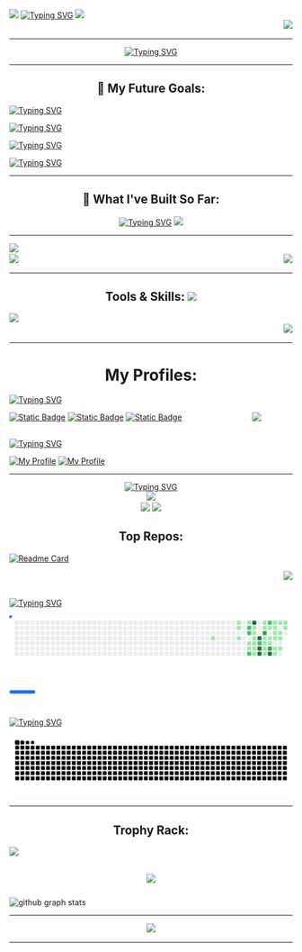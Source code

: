 <div style="display: center; align-items: center; justify-content: center">
<img src="https://i.giphy.com/hvRJCLFzcasrR4ia7z.webp" width="120" />
<a href="https://git.io/typing-svg"><img src="https://readme-typing-svg.herokuapp.com?font=Bitcount+Prop+Single&duration=3000&pause=150&color=00F758&lines=Hi%2C+I'm+Shivam;%E0%A4%A8%E0%A4%AE%E0%A4%B8%E0%A5%8D%E0%A4%A4%E0%A5%87%2C+%E0%A4%AE%E0%A5%88%E0%A4%82+%E0%A4%B6%E0%A4%BF%E0%A4%B5%E0%A4%AE+%E0%A4%B9%E0%A5%82%E0%A4%81;%E3%81%93%E3%82%93%E3%81%AB%E3%81%A1%E3%81%AF%E3%80%81%E3%82%B7%E3%83%B4%E3%82%A1%E3%83%A0%E3%81%A7%E3%81%99;Hallo%2C+ich+bin+Shivam;Salut%2C+je+suis+Shivam;%D0%9F%D1%80%D0%B8%D0%B2%D0%B5%D1%82%2C+%D0%BC%D0%B5%D0%BD%D1%8F+%D0%B7%D0%BE%D0%B2%D1%83%D1%82+%D0%A8%D0%B8%D0%B2%D0%B0%D0%BC;%CE%93%CE%B5%CE%B9%CE%B1%2C+%CE%B5%CE%AF%CE%BC%CE%B1%CE%B9+%CE%BF+Shivam;%EC%95%88%EB%85%95%ED%95%98%EC%84%B8%EC%9A%94%2C+%EC%A0%80%EB%8A%94+%EC%8B%9C%EB%B0%A4%EC%9E%85%EB%8B%88%EB%8B%A4" alt="Typing SVG" /></a>
  <img src="https://shorturl.at/njILo" width="200"/>
</div>

<div align="right">
<img src="https://visitor-badge.laobi.icu/badge?page_id=Tech-Psycho95&left_text=%f0%9f%90%8d" style="width:64px"/>
</div>


---

<div align="center">
<a href="https://git.io/typing-svg"><img src="https://readme-typing-svg.herokuapp.com?font=Bitcount+Prop+Single&duration=4000&pause=200&color=00F70E&center=true&width=464&lines=Web+Developer+%7C+UI%2FUX+Designer;Cybersecurity+Explorer+%7C+Beginner+Game+Dev;Exploring+the+vast+world+of+Ethical+Hacking;CTF+Challenger+;LifeLong+Learner" alt="Typing SVG" /></a>
</div>

---

<div align="center">
<h2>🎯 My Future Goals:</h2>
</div>

[![Typing SVG](https://readme-typing-svg.herokuapp.com?font=Federant&duration=4000&pause=200&color=005DF7&center=true&repeat=false&width=464&lines=Make+clean+%26+responsive+websites)](https://git.io/typing-svg)

[![Typing SVG](https://readme-typing-svg.herokuapp.com?font=Federant&duration=4000&pause=200&color=005DF7&center=true&repeat=false&width=464&lines=To+build+good+games+using+C%2B%2B+%26+game+engines)](https://git.io/typing-svg)

[![Typing SVG](https://readme-typing-svg.herokuapp.com?font=Federant&duration=4000&pause=200&color=005DF7&center=true&repeat=false&width=480&lines=Understanding+git+%26+github+more+in-depth)](https://git.io/typing-svg)

[![Typing SVG](https://readme-typing-svg.herokuapp.com?font=Federant&duration=4000&pause=200&color=005DF7&center=true&repeat=false&width=560&lines=Build+great+fluency+in+multiple+programming+languages)](https://git.io/typing-svg)

---

<div align="center">
<h2>🎨 What I've Built So Far:</h2>
</div>

<div align="center">
<a href="https://git.io/typing-svg"><img src="https://readme-typing-svg.herokuapp.com?font=Quicksand&duration=3000&pause=200&color=005DF7&center=true&vCenter=true&width=560&lines=%E2%9C%A8+Netflix+U.I+Clone;%F0%9F%93%84+Basic+HTML+Blog+Page+On+India;🧨+And+more+coming+soon......" alt="Typing SVG" /></a>
  <img src="https://media4.giphy.com/media/v1.Y2lkPTc5MGI3NjExaXk2MnVwbm1hNnB5ang3Mm5ybG9naDk5NDE5ejUzZW4wc2ZqdGN5cyZlcD12MV9pbnRlcm5hbF9naWZfYnlfaWQmY3Q9Zw/zkNBtlymM6zX4DndrU/giphy.gif">
</div>

---

<div>
<img src="https://tinyurl.com/ya4rrr3s" />
</div>
<div align="left">
  <a href="https://codedex.io/@PALT" target="_blank" />
  <img src="https://tinyurl.com/2s39anjn" width="200"/>
  </a>
  <img align="right" src="https://tinyurl.com/2sukja67" />
</div>

---

<div align="center">
<h2>Tools & Skills:
<img src="https://tinyurl.com/3kdzj8hc" width="120"/></h2>
</div>

<div align="left">
<a href="https://skillicons.dev">
<img src="https://skillicons.dev/icons?i=git,github,html,css,python,netlify,vscode" />
</a>
</div>
<div align="right">
<img src="https://media2.giphy.com/media/v1.Y2lkPTc5MGI3NjExanl0cThmdHF3dW8yd2Z5aDF0MzhwNDZlOTFxeXZxNmt3azR3cnVuOCZlcD12MV9pbnRlcm5hbF9naWZfYnlfaWQmY3Q9Zw/6U47YlEnJQNeb05Csh/giphy.gif" width="320"/>
</div>

---

<h1 align="center">My Profiles:</h1>

<a href="https://git.io/typing-svg"><img src="https://readme-typing-svg.herokuapp.com?font=Fira+Code&letterSpacing=0.15rem&duration=4&pause=32&random=true&width=176&lines=Competitive%3A" alt="Typing SVG" /></a>

<a href="https://atcoder.jp/users/teraki"/>
<img align="right" src="https://img.atcoder.jp/assets/logo.png" width="72" />
</a>

[![Static Badge](https://skills.syvixor.com/api/icons?i=leetcode)](https://leetcode.com/u/tech-psycho95/)
[![Static Badge](https://skills.syvixor.com/api/icons?i=codechef)](https://www.codechef.com/users/omaratsu_53)
[![Static Badge](https://skills.syvixor.com/api/icons?i=codeforces)](https://codeforces.com/profile/jishu_76)

##

<a href="https://git.io/typing-svg"><img src="https://readme-typing-svg.herokuapp.com?font=Fira+Code&letterSpacing=0.15rem&duration=4&pause=32&random=true&width=96&lines=Social%3A" alt="Typing SVG" /></a>

[![My Profile](https://skillicons.dev/icons?i=linkedin)](https://www.linkedin.com/in/shivam-singh-a879602ba/)
[![My Profile](https://skillicons.dev/icons?i=instagram)](https://www.instagram.com/ergon_999/)

---

<div align="center">
<a href="https://git.io/typing-svg"><img src="https://readme-typing-svg.herokuapp.com?font=Kablammo&size=32&letterSpacing=0.3rem&duration=6&pause=16&color=F71AA1&random=true&width=352&lines=Stats+Dashboard%3A" alt="Typing SVG" />
</a>
</div>

<div align="center">
<img src="https://github-readme-stats.vercel.app/api?username=Tech-Psycho95&show_icons=true&theme=ambient_gradient&hide=issues,stars&hide_border=true&text_color=00001f&locale=ja&card_width=240&rank_icon=github" />
</div>
  
<div align="center">
<img src="https://github-stats-alpha.vercel.app/api?username=Tech-Psycho95&cc=000&tc=28c71f&ic=ff9747&bc=000&" />
<img src="https://github-readme-stats.vercel.app/api/top-langs?username=Tech-Psycho95&hide=typescript,javascript,kotlin&layout=compact&theme=radical&card_width=240" />
</div>

<h2 align="center">Top Repos:</h2>

[![Readme Card](https://github-readme-stats.vercel.app/api/pin/?username=Tech-Psycho95&repo=streamflow)](https://github.com/Tech-Psycho95/streamflow)

<div align="right"> 
<img src="https://i.giphy.com/lGB3DKEWgAbuix9Wp5.webp" />
</div>

##

[![Typing SVG](https://readme-typing-svg.herokuapp.com?font=Nabla&size=40&duration=6&pause=16&width=350&height=100&lines=Github+Breakout+%3A)](https://git.io/typing-svg)

<div align="center">
<picture>
  <source
    media="(prefers-color-scheme: dark)"
    srcset="images/breakout-dark.svg"
  />
  <source
    media="(prefers-color-scheme: light)"
    srcset="images/breakout-light.svg"
  />
  <img alt="Breakout Game" src="images/breakout-light.svg" />
</picture>
</div>

##

[![Typing SVG](https://readme-typing-svg.herokuapp.com?font=Honk&size=40&duration=2&pause=10&height=100&lines=Snake+Contribution+%3A)](https://git.io/typing-svg)

<picture>
  <source media="(prefers-color-scheme: dark)" srcset="https://raw.githubusercontent.com/Tech-Psycho95/Tech-Psycho95/output/github-snake-dark.svg" />
  <source media="(prefers-color-scheme: light)" srcset="https://raw.githubusercontent.com/Tech-Psycho95/Tech-Psycho95/output/github-snake.svg" />
  <img alt="GitHub Contribution Snake" src="https://raw.githubusercontent.com/Tech-Psycho95/Tech-Psycho95/output/github-snake.svg" />
</picture>

---

<h2 align="center">Trophy Rack:</h2>

<img src="https://trophygh.kolioaris.xyz/?username=Tech-Psycho95&theme=buddhism"/>

##

<div align='center'>
<img src="https://tinyurl.com/3f2vp9rn" width="640" />
</div>

###

![github graph stats](https://github-readme-activity-graph.vercel.app/graph?username=Tech-Psycho95&bg_color=0d1117&color=fdfcfc&line=707070&point=06f9f5&area=true&hide_border=true)

---

<div align="center">
<img src="https://count.getloli.com/@Tech-Psycho95?name=Tech-Psycho95&theme=booru-lewd&padding=7&offset=0&align=center&scale=1&pixelated=0&darkmode=auto" />
</div>

---
































